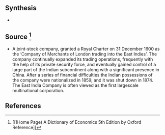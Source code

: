 ## Synthesis
- 
## Source [^1]
- A joint-stock company, granted a Royal Charter on 31 December 1600 as the ‘Company of Merchants of London trading into the East Indies’. The company continually expanded its trading operations, frequently with the help of its private security force, and eventually gained control of a large part of the Indian subcontinent along with a significant presence in China. After a series of financial difficulties the Indian possessions of the company were nationalized in 1859, and it was shut down in 1874. The East India Company is often viewed as the first largescale multinational corporation.
## References

[^1]: [[(Home Page) A Dictionary of Economics 5th Edition by Oxford Reference]]